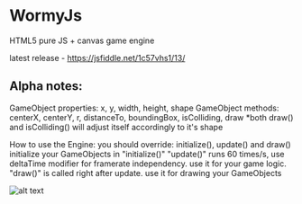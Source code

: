 # WormyJs
HTML5 pure JS + canvas game engine

latest release - https://jsfiddle.net/1c57vhs1/13/

## Alpha notes:
GameObject properties: x, y, width, height, shape
GameObject methods: centerX, centerY, r, distanceTo, boundingBox, isColliding, draw
*both draw() and isColliding() will adjust itself accordingly to it's shape

How to use the Engine:
you should override: initialize(), update() and draw()
initialize your GameObjects in "initialize()"
"update()" runs 60 times/s, use deltaTime modifier for framerate independency. use it for your game logic.
"draw()" is called right after update. use it for drawing your GameObjects




![alt text](http://i.imgur.com/59i0K7E.png?1 "preview")

